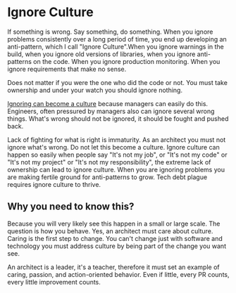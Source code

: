 # Ignore Culture

If something is wrong. Say something, do something. When you ignore problems consistently over a long period of time, you end up developing an anti-pattern, which I call "Ignore Culture".When you ignore warnings in the build, when you ignore old versions of libraries, when you ignore anti-patterns on the code. When you ignore production monitoring. When you ignore requirements that make no sense.

Does not matter if you were the one who did the code or not. You must take ownership and under your watch you should ignore nothing.

[Ignoring can become a culture](https://diego-pacheco.blogspot.com/2024/03/ignoring-culture.html) because managers can easily do this. Engineers, often pressured by managers also can ignore several wrong things. What's wrong should not be ignored, it should be fought and pushed back.

Lack of fighting for what is right is immaturity. As an architect you must not ignore what's wrong. Do not let this become a culture. Ignore culture can happen so easily when people say "It's not my job", or "It's not my code" or "It's not my project" or "It's not my responsibility", the extreme lack of ownership can lead to ignore culture. When you are ignoring problems you are making fertile ground for anti-patterns to grow. Tech debt plague requires ignore culture to thrive.

## Why you need to know this?

Because you will very likely see this happen in a small or large scale. The question is how you behave. Yes, an architect must care about culture. Caring is the first step to change. You can't change just with software and technology you must address culture by being part of the change you want see.

An architect is a leader, it's a teacher, therefore it must set an example of caring, passion, and action-oriented behavior. Even if little, every PR counts, every little improvement counts.
